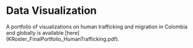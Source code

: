 # Data Visualization

A portfolio of visualizations on human trafficking and migration in Colombia and globally is available [here] (KRoster_FinalPortfolio_HumanTrafficking.pdf).
